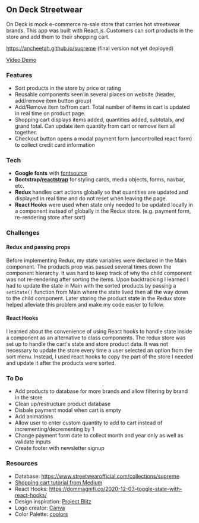 ## On Deck Streetwear
On Deck is mock e-commerce re-sale store that carries hot streetwear brands. This app was built with React.js. Customers can sort products in the store and add them to their shopping cart.

https://ancheetah.github.io/supreme (final version not yet deployed)

[Video Demo](https://drive.google.com/file/d/1a_x5pxMSFdINecucEFAyIWcn6tks3sGJ/view?usp=sharing)

### Features
- Sort products in the store by price or rating
- Reusable components seen in several places on website (header, add/remove item button group)
- Add/Remove item to/from cart. Total number of items in cart is updated in real time on product page.
- Shopping cart displays items added, quantities added, subtotals, and grand total. Can update item quantity from cart or remove item all together.
- Checkout button opens a modal payment form (uncontrolled react form) to collect credit card information

### Tech
- **Google fonts** with [fontsource](https://github.com/fontsource/fontsource)
- **Bootstrap/[reactstrap](https://reactstrap.github.io/)** for styling cards, media objects, forms, navbar, etc.
- **Redux** handles cart actions globally so that quantities are updated and displayed in real time and do not reset when leaving the page. 
- **React Hooks** were used when state only needed to be updated locally in a component instead of globally in the Redux store. (e.g. payment form, re-rendering store after sort)

### Challenges

#### Redux and passing props
Before implementing Redux, my state variables were declared in the Main component. The products prop was passed several times down the component hierarchy. It was hard to keep track of why the child component was not re-rendering after sorting the items. Upon backtracking I learned I had to update the state in Main with the sorted products by passing a `setState()` function from Main where the state lived then all the way down to the child component. Later storing the product state in the Redux store helped alleviate this problem and make my code easier to follow.

#### React Hooks
I learned about the convenience of using React hooks to handle state inside a component as an alternative to class components. The redux store was set up to handle the cart's state and store product data. It was not necessary to update the store every time a user selected an option from the sort menu. Instead, I used react hooks to copy the part of the store I needed and update it after the products were sorted.

### To Do
- Add products to database for more brands and allow filtering by brand in the store
- Clean up/restructure product database
- Disbale payment modal when cart is empty
- Add animations
- Allow user to enter custom quantity to add to cart instead of incrementing/decrementing by 1
- Change payment form date to collect month and year only as well as validate inputs
- Create footer with newsletter signup

### Resources
- Database: https://www.streetwearofficial.com/collections/supreme
- [Shopping cart tutorial from Medium](https://medium.com/@ayabellazreg/make-a-simple-shopping-cart-app-using-react-redux-1-3-fefde93e80c7)
- React Hooks: https://dommagnifi.co/2020-12-03-toggle-state-with-react-hooks/
- Design inspiration: [Project Blitz](https://www.projectblitz.com/)
- Logo creator: [Canva](https://www.canva.com/)
- Color Palette: [coolors](https://coolors.co/ffee32-ffd100-202020-292929)